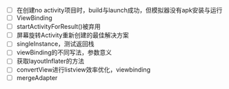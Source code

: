 * [ ] 在创建no activity项目时，build与launch成功，但模拟器没有apk安装与运行
* [ ] ViewBinding
* [ ] startActivityForResult()被弃用
* [ ] 屏幕旋转Activity重新创建的最佳解决方案
* [ ] singleInstance，测试返回栈
* [ ] viewBinding的不同写法，参数意义
* [ ] 获取layoutInflater的方法
* [ ] convertView进行listview效率优化，viewbinding
* [ ] mergeAdapter